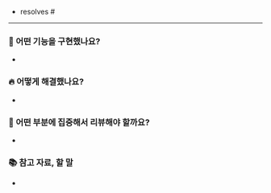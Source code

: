 <!-- 이슈 번호를 매겨주세요 -->
- resolves #
---
### 🚀 어떤 기능을 구현했나요?
-

### 🔥 어떻게 해결했나요?
-

### 📝 어떤 부분에 집중해서 리뷰해야 할까요?
-

### 📚 참고 자료, 할 말
-
